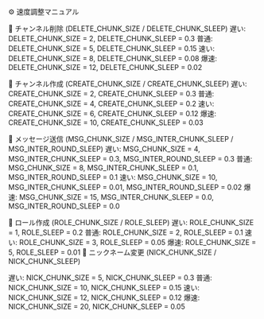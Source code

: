 ⚙️ 速度調整マニュアル

📌 チャンネル削除 (DELETE_CHUNK_SIZE / DELETE_CHUNK_SLEEP)
遅い: DELETE_CHUNK_SIZE = 2, DELETE_CHUNK_SLEEP = 0.3
普通: DELETE_CHUNK_SIZE = 5, DELETE_CHUNK_SLEEP = 0.15
速い: DELETE_CHUNK_SIZE = 8, DELETE_CHUNK_SLEEP = 0.08
爆速: DELETE_CHUNK_SIZE = 12, DELETE_CHUNK_SLEEP = 0.02

📌 チャンネル作成 (CREATE_CHUNK_SIZE / CREATE_CHUNK_SLEEP)
遅い: CREATE_CHUNK_SIZE = 2, CREATE_CHUNK_SLEEP = 0.3
普通: CREATE_CHUNK_SIZE = 4, CREATE_CHUNK_SLEEP = 0.2
速い: CREATE_CHUNK_SIZE = 6, CREATE_CHUNK_SLEEP = 0.12
爆速: CREATE_CHUNK_SIZE = 10, CREATE_CHUNK_SLEEP = 0.03

📌 メッセージ送信 (MSG_CHUNK_SIZE / MSG_INTER_CHUNK_SLEEP / MSG_INTER_ROUND_SLEEP)
遅い: MSG_CHUNK_SIZE = 4, MSG_INTER_CHUNK_SLEEP = 0.3, MSG_INTER_ROUND_SLEEP = 0.3
普通: MSG_CHUNK_SIZE = 8, MSG_INTER_CHUNK_SLEEP = 0.1, MSG_INTER_ROUND_SLEEP = 0.1
速い: MSG_CHUNK_SIZE = 10, MSG_INTER_CHUNK_SLEEP = 0.01, MSG_INTER_ROUND_SLEEP = 0.02
爆速: MSG_CHUNK_SIZE = 15, MSG_INTER_CHUNK_SLEEP = 0.0, MSG_INTER_ROUND_SLEEP = 0.0

📌 ロール作成 (ROLE_CHUNK_SIZE / ROLE_SLEEP)
遅い: ROLE_CHUNK_SIZE = 1, ROLE_SLEEP = 0.2
普通: ROLE_CHUNK_SIZE = 2, ROLE_SLEEP = 0.1
速い: ROLE_CHUNK_SIZE = 3, ROLE_SLEEP = 0.05
爆速: ROLE_CHUNK_SIZE = 5, ROLE_SLEEP = 0.01
📌 ニックネーム変更 (NICK_CHUNK_SIZE / NICK_CHUNK_SLEEP)

遅い: NICK_CHUNK_SIZE = 5, NICK_CHUNK_SLEEP = 0.3
普通: NICK_CHUNK_SIZE = 10, NICK_CHUNK_SLEEP = 0.15
速い: NICK_CHUNK_SIZE = 12, NICK_CHUNK_SLEEP = 0.12
爆速: NICK_CHUNK_SIZE = 20, NICK_CHUNK_SLEEP = 0.05
